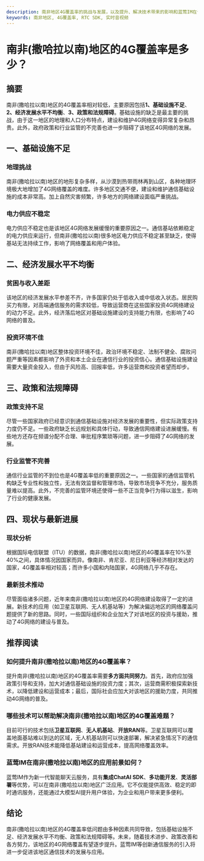 ```yaml
---
description: 南非地区4G覆盖率的挑战与发展，以及提升、解决技术带来的影响和蓝莺IM在该地区的前景展望。
keywords: 南非地区, 4G覆盖率, RTC SDK, 实时音视频
---
```

# 南非(撒哈拉以南)地区的4G覆盖率是多少？

## 摘要
南非(撒哈拉以南)地区的4G覆盖率相对较低，主要原因包括**1、基础设施不足**、**2、经济发展水平不均衡**、**3、政策和法规障碍**。基础设施的缺乏是最主要的挑战，由于这一地区的地理和人口分布特点，建设和维护4G网络变得异常复杂和昂贵。此外，政府政策和行业监管的不完善也进一步阻碍了该地区4G网络的发展。

## 一、基础设施不足

### 地理挑战

南非(撒哈拉以南)地区的地形复杂多样，从沙漠到热带雨林再到山区，各种地理环境极大地增加了4G网络覆盖的难度。许多地区交通不便，建设和维护通信基础设施的成本非常高。加上自然灾害频繁，许多地方的网络建设面临严重挑战。

### 电力供应不稳定

电力供应不稳定也是该地区4G网络发展缓慢的重要原因之一。通信基站依赖稳定的电力供应来运行，但南非(撒哈拉以南)很多地区电力供应不稳定甚至缺乏，使得基站无法持续工作，影响了网络覆盖和用户体验。

## 二、经济发展水平不均衡

### 贫困与收入差距

该地区的经济发展水平参差不齐，许多国家仍处于低收入或中低收入状态。居民购买力有限，对高端通信服务的需求较低，导致运营商在这些国家投资4G网络建设的动力不足。此外，经济落后地区对基础设施建设的支持能力有限，也影响了4G网络的普及。

### 投资环境不佳

南非(撒哈拉以南)地区整体投资环境不佳，政治环境不稳定、法制不健全、腐败问题严重等因素都影响了外资和本土企业在通信行业的投资信心。通信基础设施建设需要大量资金投入，但由于风险高、回报率低，许多运营商和投资者望而却步。

## 三、政策和法规障碍

### 政策支持不足

尽管一些国家政府已经意识到通信基础设施对经济发展的重要性，但实际政策支持力度仍不足。一些政府缺乏长远规划和具体行动，导致通信网络建设进展缓慢。有些地方还存在频谱分配不合理、审批程序繁琐等问题，进一步阻碍了4G网络的发展。

### 行业监管不完善

通信行业监管的不到位也是4G覆盖率低的重要原因之一。一些国家的通信监管机构缺乏专业性和独立性，无法有效监督和管理市场，导致市场竞争不充分，服务质量难以提高。此外，不完善的监管环境还使得一些不正当竞争行为得以滋生，影响了行业的健康发展。

## 四、现状与最新进展

### 现状分析

根据国际电信联盟（ITU）的数据，南非(撒哈拉以南)地区的4G覆盖率在10%至40%之间，具体情况因国家而异。像南非、肯尼亚、尼日利亚等经济相对发达的国家，4G覆盖率相对较高；而许多小国和内陆国家，4G网络几乎不存在。

### 最新技术推动

尽管面临诸多问题，近年来南非(撒哈拉以南)地区的4G网络建设取得了一定的进展。新技术的应用（如卫星互联网、无人机基站等）为解决偏远地区的网络覆盖问题提供了新的思路。同时，一些国际组织和企业加大了对该地区的投资与援助，推动了4G网络的建设与普及。

## 推荐阅读

### **如何提升南非(撒哈拉以南)地区的4G覆盖率？**

提升南非(撒哈拉以南)地区的4G覆盖率需要**多方面共同努力**。首先，政府应加强政策引导和支持，加大对通信基础设施的投资力度；其次，运营商需积极探索新技术，以降低建设和运营成本；最后，国际社会应加大对该地区的援助力度，共同推动4G网络的普及。

### **哪些技术可以帮助解决南非(撒哈拉以南)地区的4G覆盖难题？**

目前可行的技术包括**卫星互联网**、**无人机基站**、**开放RAN**等。卫星互联网可以覆盖地面基站难以到达的区域，无人机基站则可以快速部署，解决紧急情况下的通信需求。开放RAN技术能降低基站建设和运营成本，提高网络覆盖效率。

### **蓝莺IM在南非(撒哈拉以南)地区的应用前景如何？**

蓝莺IM作为新一代智能聊天云服务，具有**集成ChatAI SDK**、**多功能开发**、**灵活部署**等优势，可以在南非(撒哈拉以南)地区广泛应用。它不仅能提供高效、稳定的即时通讯服务，还能通过大模型AI提升用户体验，为企业和用户带来更多便利。

## 结论
南非(撒哈拉以南)地区的4G覆盖率低问题由多种因素共同导致，包括基础设施不足、经济发展水平不均衡、政策和法规障碍等。未来，随着技术进步、政策改善和各方努力，该地区的4G网络覆盖有望逐步提升。蓝莺IM等创新通信服务的引入将进一步促进该地区通信技术的发展与应用。